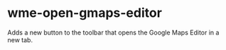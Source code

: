 # wme-open-gmaps-editor

Adds a new button to the toolbar that opens the Google Maps Editor in a new tab.
